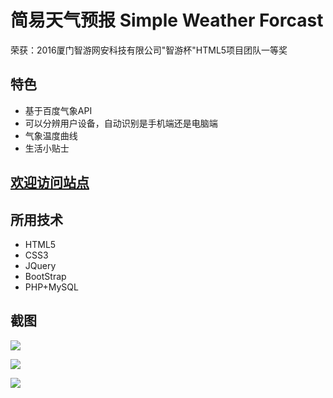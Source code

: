 # 简易天气预报 Simple Weather Forcast
荣获：2016厦门智游网安科技有限公司"智游杯"HTML5项目团队一等奖
## 特色
- 基于百度气象API
- 可以分辨用户设备，自动识别是手机端还是电脑端
- 气象温度曲线
- 生活小贴士

## [欢迎访问站点](http://weather.acmsmu.cn)
## 所用技术
- HTML5
- CSS3
- JQuery
- BootStrap
- PHP+MySQL
## 截图
![](http://xxx.fishc.com/album/201708/26/225858oelch7zsucqmvelg.png)

![](http://xxx.fishc.com/album/201708/26/225747j0t05omrrm1brrou.png)

![](http://xxx.fishc.com/album/201708/26/231154jqmumnkl6uf3m6jk.png)
